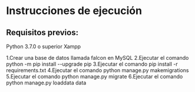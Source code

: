 # Instrucciones de ejecución

## Requisitos previos: 
Python 3.7.0 o superior
Xampp

1.Crear una base de datos llamada falcon en MySQL
2.Ejecutar el comando python -m pip install --upgrade pip
3.Ejecutar el comando pip install -r requirements.txt
4.Ejecutar el comando python manage.py makemigrations
5.Ejecutar el comando python manage.py migrate
6.Ejecutar el comando python manage.py loaddata data